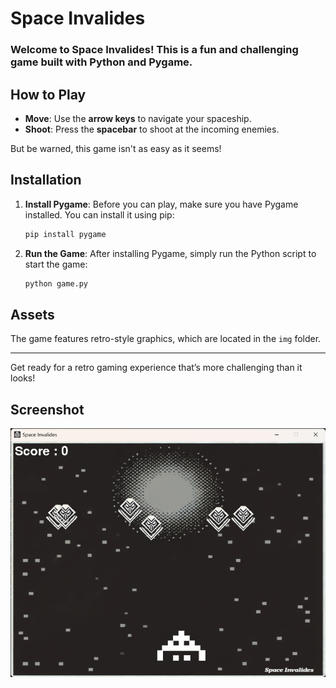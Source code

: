 # Space Invalides 
### Welcome to **Space Invalides**! This is a fun and challenging game built with Python and Pygame.

## How to Play

- **Move**: Use the **arrow keys** to navigate your spaceship.
- **Shoot**: Press the **spacebar** to shoot at the incoming enemies.

But be warned, this game isn't as easy as it seems!

## Installation

1. **Install Pygame**: Before you can play, make sure you have Pygame installed. You can install it using pip:

    ```bash
    pip install pygame
    ```

2. **Run the Game**: After installing Pygame, simply run the Python script to start the game:

    ```bash
    python game.py
    ```

## Assets

The game features retro-style graphics, which are located in the `img` folder.

---

Get ready for a retro gaming experience that’s more challenging than it looks!

## Screenshot
![Space Invaliedes](img/screenshot.png)

